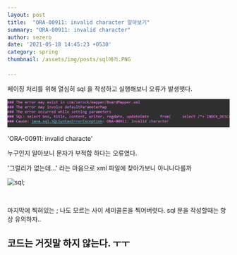 ```yaml
---
layout: post
title:  "ORA-00911: invalid character 알아보기"
summary: "ORA-00911: invalid character"
author: sezero
date: '2021-05-18 14:45:23 +0530'
category: spring
thumbnail: /assets/img/posts/sql에러.PNG

---
```




<p>페이징 처리를 위해 열심히 sql 을 작성하고 실행해보니 오류가 발생햇다. </P>

<img src="/assets/img/posts/sql에러.PNG" width=auto height=auto>
<p>
'ORA-00911: invalid characte'

누구인지 알아보니 문자가 부적합 하다는 오류였다.
</P>

<p>'그럴리가 없는데...' 라는 마음으로  xml 파일에 찾아가보니  아니나다를까 </p>

![sql;](https://user-images.githubusercontent.com/76033275/118597699-ffb03b00-b7e7-11eb-86a4-2fafc39ed5fd.PNG)

<br>

<p>마지막에 찍혀있는 ; 나도 모르는 사이 세미콜론을 찍어버렷다. 
    sql 문을 작성할때는 항상 유의하자..

</p>  

<h2>코드는 거짓말 하지 않는다. ㅜㅜ</h2>

